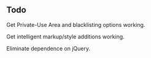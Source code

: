 Todo
----

Get Private-Use Area and blacklisting options working.

Get intelligent markup/style additions working.

Eliminate dependence on jQuery.
